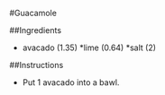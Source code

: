 #Guacamole

##Ingredients
* avacado (1.35)
*lime (0.64)
*salt (2)

##Instructions
* Put 1 avacado into a bawl.

